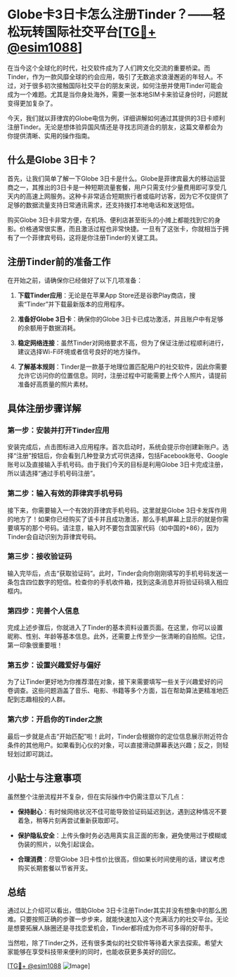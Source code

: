 # Globe卡3日卡怎么注册Tinder？——轻松玩转国际社交平台[[TG💪+ @esim1088](https://t.me/s/esim1088)]

在当今这个全球化的时代，社交软件成为了人们跨文化交流的重要桥梁。而Tinder，作为一款风靡全球的约会应用，吸引了无数追求浪漫邂逅的年轻人。不过，对于很多初次接触国际社交平台的朋友来说，如何注册并使用Tinder可能会成为一个难题。尤其是当你身处海外，需要一张本地SIM卡来验证身份时，问题就变得更加复杂了。

今天，我们就以菲律宾的Globe电信为例，详细讲解如何通过其提供的3日卡顺利注册Tinder。无论是想体验异国风情还是寻找志同道合的朋友，这篇文章都会为你提供清晰、实用的操作指南。

## 什么是Globe 3日卡？

首先，让我们简单了解一下Globe 3日卡是什么。Globe是菲律宾最大的移动运营商之一，其推出的3日卡是一种短期流量套餐，用户只需支付少量费用即可享受几天内的高速上网服务。这种卡非常适合短期旅行者或临时访客，因为它不仅提供了足够的数据流量支持日常通讯需求，还支持拨打本地电话和发送短信。

购买Globe 3日卡非常方便，在机场、便利店甚至街头的小摊上都能找到它的身影。价格通常很实惠，而且激活过程也非常快捷。一旦有了这张卡，你就相当于拥有了一个菲律宾号码，这将是你注册Tinder的关键工具。

## 注册Tinder前的准备工作

在开始之前，请确保你已经做好了以下几项准备：

1. **下载Tinder应用**：无论是在苹果App Store还是谷歌Play商店，搜索“Tinder”并下载最新版本的应用程序。
   
2. **准备好Globe 3日卡**：确保你的Globe 3日卡已成功激活，并且账户中有足够的余额用于数据消耗。

3. **稳定网络连接**：虽然Tinder对网络要求不高，但为了保证注册过程顺利进行，建议选择Wi-Fi环境或者信号良好的地方操作。

4. **了解基本规则**：Tinder是一款基于地理位置匹配用户的社交软件，因此你需要允许它访问你的位置信息。同时，注册过程中可能需要上传个人照片，请提前准备好高质量的照片素材。

## 具体注册步骤详解

### 第一步：安装并打开Tinder应用

安装完成后，点击图标进入应用程序。首次启动时，系统会提示你创建新账户。选择“注册”按钮后，你会看到几种登录方式可供选择，包括Facebook账号、Google账号以及直接输入手机号码。由于我们今天的目标是利用Globe 3日卡完成注册，所以请选择“通过手机号码注册”。

### 第二步：输入有效的菲律宾手机号码

接下来，你需要输入一个有效的菲律宾手机号码。这里就是Globe 3日卡发挥作用的地方了！如果你已经购买了该卡并且成功激活，那么手机屏幕上显示的就是你需要填写的那个号码。请注意，输入时不要包含国家代码（如中国的+86），因为Tinder会自动识别为菲律宾号码。

### 第三步：接收验证码

输入完毕后，点击“获取验证码”。此时，Tinder会向你刚刚填写的手机号码发送一条包含四位数字的短信。检查你的手机收件箱，找到这条消息并将验证码填入相应框内。

### 第四步：完善个人信息

完成上述步骤后，你就进入了Tinder的基本资料设置页面。在这里，你可以设置昵称、性别、年龄等基本信息。此外，还需要上传至少一张清晰的自拍照。记住，第一印象很重要哦！

### 第五步：设置兴趣爱好与偏好

为了让Tinder更好地为你推荐潜在对象，接下来需要填写一些关于兴趣爱好的问卷调查。这些问题涵盖了音乐、电影、书籍等多个方面，旨在帮助算法更精准地匹配到志趣相投的人群。

### 第六步：开启你的Tinder之旅

最后一步就是点击“开始匹配”啦！此时，Tinder会根据你的定位信息展示附近符合条件的其他用户。如果看到心仪的对象，可以直接滑动屏幕表达兴趣；反之，则轻轻划过即可跳过。

## 小贴士与注意事项

虽然整个注册流程并不复杂，但在实际操作中仍需注意以下几点：

- **保持耐心**：有时候网络状况不佳可能导致验证码延迟到达，遇到这种情况不要着急，稍等片刻再尝试重新获取即可。
  
- **保护隐私安全**：上传头像时务必选用真实且正面的形象，避免使用过于模糊或伪装的照片，以免引起误会。

- **合理消费**：尽管Globe 3日卡性价比很高，但如果长时间使用的话，建议考虑购买长期套餐以节省开支。

## 总结

通过以上介绍可以看出，借助Globe 3日卡注册Tinder其实并没有想象中的那么困难。只要按照正确的步骤一步步来，就能快速加入这个充满活力的社交平台。无论是想要拓展人脉圈还是寻找恋爱机会，Tinder都将成为你不可多得的好帮手。

当然啦，除了Tinder之外，还有很多类似的社交软件等待着大家去探索。希望大家能够在享受科技带来便利的同时，也能收获更多美好的回忆。

[[TG💪+ @esim1088](https://t.me/s/esim1088) ![Image](https://i.postimg.cc/4NQfJmqS/Snipaste-2025-05-13-00-14-12.png)]